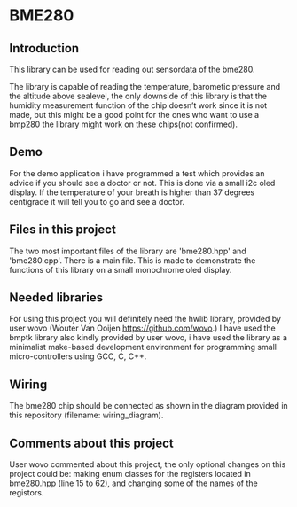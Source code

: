 # BME280

## Introduction
This library can be used for reading out sensordata of the bme280.

The library is capable of reading the temperature, barometic pressure and the altitude above sealevel, the only downside of this library is that the humidity measurement function of the chip doesn’t work since it is not made, but this might be a good point for the ones who want to use a bmp280 the library might work on these chips(not confirmed).

## Demo
For the demo application i have programmed
a test which provides an advice if you should
see a doctor or not. This is done via a
small i2c oled display. If the temperature of your 
breath is higher than 37 degrees centigrade
it will tell you to go and 
see a doctor. 

## Files in this project
The two most important files of the library are 'bme280.hpp' and 'bme280.cpp'.
There is a main file. This is made to demonstrate the functions of this library on a small monochrome oled display.

## Needed libraries
For using this project you will definitely need the hwlib library, provided by user wovo (Wouter Van Ooijen https://github.com/wovo.) I have used the bmptk library also kindly provided by user wovo, i have used the library as a minimalist make-based development environment for programming small micro-controllers using GCC, C, C++. 

## Wiring
The bme280 chip should be connected as shown in the diagram provided in this repository (filename: wiring_diagram).

## Comments about this project
User wovo commented about this project, the only optional changes on this project could be: making enum classes for the registers located in bme280.hpp (line 15 to 62), and changing some of the names of the registors.
